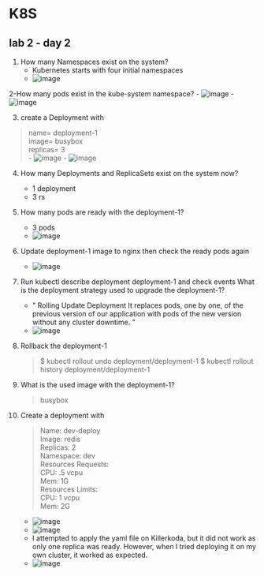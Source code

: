 # K8S 
## lab 2 - day 2

1. How many Namespaces exist on the system?
    - Kubernetes starts with four initial namespaces
    - ![image](https://user-images.githubusercontent.com/28235504/213500122-7d5c3fba-e262-4799-86d1-2df370ee5a5e.png)

2-How many pods exist in the kube-system namespace?
    - ![image](https://user-images.githubusercontent.com/28235504/213501756-a6dc456f-7553-4255-8fa1-032218a99139.png)
    - ![image](https://user-images.githubusercontent.com/28235504/213504707-1464c7f1-d711-4e9b-98c3-e7bb83296046.png)

3. create a Deployment with
> name= deployment-1 <br>
> image= busybox <br>
> replicas= 3 <br>
    - ![image](https://user-images.githubusercontent.com/28235504/213505357-f83f9354-67b1-4451-86b9-b9334ca20c8b.png)
    - ![image](https://user-images.githubusercontent.com/28235504/213505748-d098a360-b6e2-43cc-9394-60d229f47569.png)
 
4. How many Deployments and ReplicaSets exist on the system now?
    - 1 deployment
    - 3 rs
5. How many pods are ready with the deployment-1?
    - 3 pods 
    - ![image](https://user-images.githubusercontent.com/28235504/213511512-9af1e85f-5a2a-47a9-97ac-58a496bec1d3.png)

6. Update deployment-1 image to nginx then check the ready pods again
    - ![image](https://user-images.githubusercontent.com/28235504/213513118-fd974c95-e59b-4ec9-9703-bd0c96f664d9.png)

8. Run kubectl describe deployment deployment-1 and check events What is the deployment strategy used to upgrade the deployment-1?
    - " Rolling Update Deployment  It replaces pods, one by one, of the previous version of our application with pods of the new version without any cluster downtime. "
    - ![image](https://user-images.githubusercontent.com/28235504/213513339-cc3efe7d-857e-4145-aa83-cc05635883fa.png)

8. Rollback the deployment-1 
    > $ kubectl rollout undo deployment/deployment-1
    > $ kubectl rollout history deployment/deployment-1

9. What is the used image with the deployment-1?
    > busybox

11. Create a deployment with <br>
    > Name: dev-deploy <br>
    > Image: redis <br>
    > Replicas: 2<br>
    > Namespace: dev<br>
    > Resources Requests:<br>
    > CPU: .5 vcpu<br>
    > Mem: 1G<br>
    > Resources Limits:<br>
    > CPU: 1 vcpu<br>
    > Mem: 2G<br>
    
    - ![image](https://user-images.githubusercontent.com/28235504/213541268-427e64a2-18ec-4895-b80d-f01526ed98ac.png)
    - ![image](https://user-images.githubusercontent.com/28235504/213532155-09d31677-c3f6-42fa-b76a-13394b3631e1.png)
    - I attempted to apply the yaml file on Killerkoda, but it did not work as only one replica was ready. However, when I tried deploying it on my own cluster, it worked as expected.   
    - ![image](https://user-images.githubusercontent.com/28235504/213540089-bbecb1a4-eed5-4434-a19b-264a7d70d000.png)



